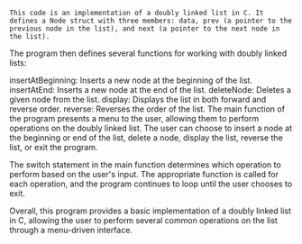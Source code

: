 ```This code is an implementation of a doubly linked list in C. It defines a Node struct with three members: data, prev (a pointer to the previous node in the list), and next (a pointer to the next node in the list).```

The program then defines several functions for working with doubly linked lists:

insertAtBeginning: Inserts a new node at the beginning of the list.
insertAtEnd: Inserts a new node at the end of the list.
deleteNode: Deletes a given node from the list.
display: Displays the list in both forward and reverse order.
reverse: Reverses the order of the list.
The main function of the program presents a menu to the user, allowing them to perform operations on the doubly linked list. The user can choose to insert a node at the beginning or end of the list, delete a node, display the list, reverse the list, or exit the program.

The switch statement in the main function determines which operation to perform based on the user's input. The appropriate function is called for each operation, and the program continues to loop until the user chooses to exit.

Overall, this program provides a basic implementation of a doubly linked list in C, allowing the user to perform several common operations on the list through a menu-driven interface.